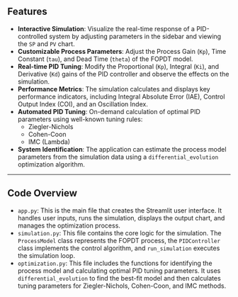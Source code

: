 
## Features

* **Interactive Simulation**: Visualize the real-time response of a PID-controlled system by adjusting parameters in the sidebar and viewing the `SP` and `PV` chart.
* **Customizable Process Parameters**: Adjust the Process Gain (`Kp`), Time Constant (`tau`), and Dead Time (`theta`) of the FOPDT model.
* **Real-time PID Tuning**: Modify the Proportional (`Kp`), Integral (`Ki`), and Derivative (`Kd`) gains of the PID controller and observe the effects on the simulation.
* **Performance Metrics**: The simulation calculates and displays key performance indicators, including Integral Absolute Error (IAE), Control Output Index (COI), and an Oscillation Index.
* **Automated PID Tuning**: On-demand calculation of optimal PID parameters using well-known tuning rules:
    * Ziegler-Nichols
    * Cohen-Coon
    * IMC (Lambda)
* **System Identification**: The application can estimate the process model parameters from the simulation data using a `differential_evolution` optimization algorithm.

---


## Code Overview

* `app.py`: This is the main file that creates the Streamlit user interface. It handles user inputs, runs the simulation, displays the output chart, and manages the optimization process.
* `simulation.py`: This file contains the core logic for the simulation. The `ProcessModel` class represents the FOPDT process, the `PIDController` class implements the control algorithm, and `run_simulation` executes the simulation loop.
* `optimization.py`: This file includes the functions for identifying the process model and calculating optimal PID tuning parameters. It uses `differential_evolution` to find the best-fit model and then calculates tuning parameters for Ziegler-Nichols, Cohen-Coon, and IMC methods.
